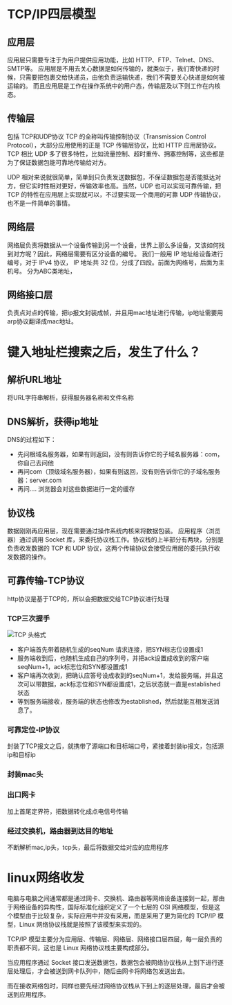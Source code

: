 # TCP/IP四层模型

## 应用层

应用层只需要专注于为用户提供应用功能，比如 HTTP、FTP、Telnet、DNS、SMTP等。
应用层是不用去关心数据是如何传输的，就类似于，我们寄快递的时候，只需要把包裹交给快递员，由他负责运输快递，我们不需要关心快递是如何被运输的。
而且应用层是工作在操作系统中的用户态，传输层及以下则工作在内核态。

## 传输层

包括 TCP和UDP协议 TCP 的全称叫传输控制协议（Transmission Control Protocol），大部分应用使用的正是 TCP 传输层协议，比如 HTTP 应用层协议。TCP 相比 UDP 多了很多特性，比如流量控制、超时重传、拥塞控制等，这些都是为了保证数据包能可靠地传输给对方。

UDP 相对来说就很简单，简单到只负责发送数据包，不保证数据包是否能抵达对方，但它实时性相对更好，传输效率也高。当然，UDP 也可以实现可靠传输，把 TCP 的特性在应用层上实现就可以，不过要实现一个商用的可靠 UDP 传输协议，也不是一件简单的事情。

## 网络层

网络层负责将数据从一个设备传输到另一个设备，世界上那么多设备，又该如何找到对方呢？因此，网络层需要有区分设备的编号。
我们一般用 IP 地址给设备进行编号，对于 IPv4 协议， IP 地址共 32 位，分成了四段。前面为网络号，后面为主机号。
分为ABC类地址，

## 网络接口层

负责点对点的传输，把ip报文封装成帧，并且用mac地址进行传输，ip地址需要用arp协议翻译成mac地址。

# 键入地址栏搜索之后，发生了什么？

## 解析URL地址

将URL字符串解析，获得服务器名称和文件名称

## DNS解析，获得ip地址

DNS的过程如下：

- 先问根域名服务器，如果有则返回，没有则告诉你它的子域名服务器：com，你自己去问他
- 再问com（顶级域名服务器），如果有则返回，没有则告诉你它的子域名服务器：server.com
- 再问....
  浏览器会对这些数据进行一定的缓存

## 协议栈

数据刚刚再应用层，现在需要通过操作系统内核来将数据包装。
应用程序（浏览器）通过调用 Socket 库，来委托协议栈工作。协议栈的上半部分有两块，分别是负责收发数据的 TCP 和 UDP 协议，这两个传输协议会接受应用层的委托执行收发数据的操作。

## 可靠传输-TCP协议

http协议是基于TCP的，所以会把数据交给TCP协议进行处理

### TCP三次握手

![TCP 头格式](https://cdn.xiaolincoding.com//mysql/other/format,png-20230309230534096.png)

- 客户端首先带着随机生成的seqNum 请求连接，把SYN标志位设置成1
- 服务端收到后，也随机生成自己的序列号，并把ack设置成收到的客户端seqNum+1，ack标志位和SYN都设置成1
- 客户端再次收到，把确认应答号设成收到的seqNum+1，发给服务端，并且这次可以带数据，ack标志位和SYN都设置成1，之后状态就一直是established状态
- 等到服务端接收，服务端的状态也修改为established，然后就能互相发送消息了。

### 可靠定位-IP协议
封装了TCP报文之后，就携带了源端口和目标端口号，紧接着封装ip报文，包括源ip和目标ip
### 封装mac头

### 出口网卡
加上首尾定界符，把数据转化成点电信号传输

### 经过交换机，路由器到达目的地址
不断解析mac,ip头，tcp头，最后将数据交给对应的应用程序


# linux网络收发
电脑与电脑之间通常都是通过网卡、交换机、路由器等网络设备连接到一起，那由于网络设备的异构性，国际标准化组织定义了一个七层的 OSI 网络模型，但是这个模型由于比较复杂，实际应用中并没有采用，而是采用了更为简化的 TCP/IP 模型，Linux 网络协议栈就是按照了该模型来实现的。

TCP/IP 模型主要分为应用层、传输层、网络层、网络接口层四层，每一层负责的职责都不同，这也是 Linux 网络协议栈主要构成部分。

当应用程序通过 Socket 接口发送数据包，数据包会被网络协议栈从上到下进行逐层处理后，才会被送到网卡队列中，随后由网卡将网络包发送出去。

而在接收网络包时，同样也要先经过网络协议栈从下到上的逐层处理，最后才会被送到应用程序。
